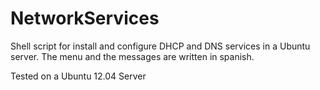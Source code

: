NetworkServices
===============

Shell script for install and configure DHCP and DNS services in a Ubuntu server.
The menu and the messages are written in spanish.

Tested on a Ubuntu 12.04 Server
